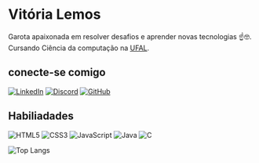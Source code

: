 # Vitória Lemos

Garota apaixonada em resolver desafios e aprender novas tecnologias ☝️🤓.   
Cursando Ciência da computação na [UFAL](https://ufal.br/).

## conecte-se comigo
[![LinkedIn](https://img.shields.io/badge/LinkedIn-0077B5?style=for-the-badge&logo=linkedin&logoColor=whinte)](https://www.linkedin.com/analytics/profile-views/) 
[![Discord](https://img.shields.io/badge/Discord-7289DA?style=for-the-badge&logo=discord&logoColor=white)](https://discord.com/channels/@missfafnir/)
[![GitHub](https://img.shields.io/badge/GitHub-100000?style=for-the-badge&logo=github&logoColor=white)](https://github.com/Vitoria-Lemos)

## Habiliadades
![HTML5](https://img.shields.io/badge/HTML5-E34F26?style=for-the-badge&logo=html5&logoColor=white)
![CSS3](https://img.shields.io/badge/CSS3-1572B6?style=for-the-badge&logo=css3&logoColor=white) 
![JavaScript](https://img.shields.io/badge/JavaScript-F7DF1E?style=for-the-badge&logo=javascript&logoColor=black)
![Java](https://img.shields.io/badge/java-%23ED8B00.svg?style=for-the-badge&logo=openjdk&logoColor=white)
![C](https://img.shields.io/badge/C-00599C?style=for-the-badge&logo=c&logoColor=white)

![Top Langs](https://github-readme-stats-git-masterrstaa-rickstaa.vercel.app/api/top-langs/?username=Vitoria-Lemos&layout=compact&bg_color=212F3D&border_color=30A3DC&title_color=E94D5F&text_color=FFF)